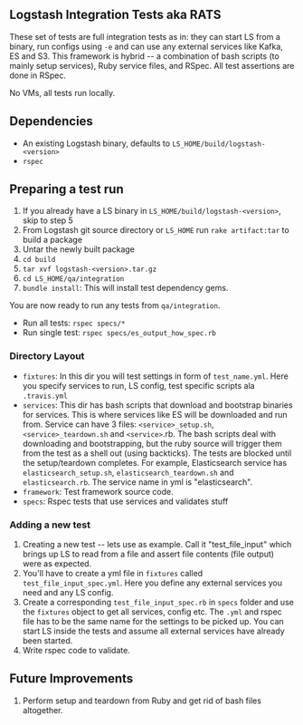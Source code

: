 ## Logstash Integration Tests aka RATS

These set of tests are full integration tests as in: they can start LS from a binary, run configs using `-e` and can use any external services like Kafka, ES and S3. This framework is hybrid -- a combination of bash scripts (to mainly setup services), Ruby service files, and RSpec. All test assertions are done in RSpec.

No VMs, all tests run locally.

## Dependencies
* An existing Logstash binary, defaults to `LS_HOME/build/logstash-<version>`
* `rspec`

## Preparing a test run

1. If you already have a LS binary in `LS_HOME/build/logstash-<version>`, skip to step 5
2. From Logstash git source directory or `LS_HOME` run `rake artifact:tar` to build a package
2. Untar the newly built package
3. `cd build`
4. `tar xvf logstash-<version>.tar.gz`
5. `cd LS_HOME/qa/integration`
6. `bundle install`: This will install test dependency gems.

You are now ready to run any tests from `qa/integration`.
* Run all tests: `rspec specs/*`
* Run single test: `rspec specs/es_output_how_spec.rb`

### Directory Layout

* `fixtures`: In this dir you will test settings in form of `test_name.yml`. Here you specify services to run, LS config, test specific scripts ala `.travis.yml`
* `services`: This dir has bash scripts that download and bootstrap binaries for services. This is where services like ES will be downloaded and run from. Service can have 3 files: `<service>_setup.sh`, `<service>_teardown.sh` and `<service>`.rb. The bash scripts deal with downloading and bootstrapping, but the ruby source will trigger them from the test as a shell out (using backticks). The tests are blocked until the setup/teardown completes. For example, Elasticsearch service has `elasticsearch_setup.sh`, `elasticsearch_teardown.sh` and `elasticsearch.rb`. The service name in yml is "elasticsearch".
* `framework`: Test framework source code.
* `specs`: Rspec tests that use services and validates stuff

### Adding a new test

1. Creating a new test -- lets use as example. Call it "test_file_input" which brings up LS to read from a file and assert file contents (file output) were as expected. 
2. You'll have to create a yml file in `fixtures` called `test_file_input_spec.yml`. Here you define any external services you need and any LS config.
3. Create a corresponding `test_file_input_spec.rb` in `specs` folder and use the `fixtures` object to get all services, config etc. The `.yml` and rspec file has to be the same name for the settings to be picked up. You can start LS inside the tests and assume all external services have already been started. 
4. Write rspec code to validate.

## Future Improvements

1. Perform setup and teardown from Ruby and get rid of bash files altogether. 
